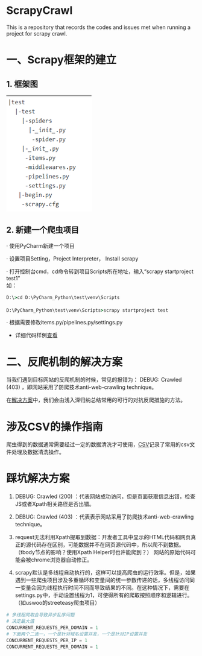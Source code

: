 # ScrapyCrawl

This is a repository that records the codes and issues met when running a project for scrapy crawl. 

# 一、Scrapy框架的建立

## 1. 框架图

![project_menu](/img/project_menu.bmp)

## 2. 新建一个爬虫项目

· 使用PyCharm新建一个项目

· 设置项目Setting，Project Interpreter， Install scrapy

· 打开控制台cmd，cd命令转到项目Scripts所在地址，输入“scrapy startproject test1”  
  如：
  
```cmd
D:\>cd D:\PyCharm_Python\test\venv\Scripts

D:\PyCharm_Python\test\venv\Scripts>scrapy startproject test
```

· 根据需要修改items.py/pipelines.py/settings.py

* 详细代码样例[查看](/lianjia)



# 二、反爬机制的解决方案

当我们遇到目标网站的反爬机制的时候，常见的报错为： DEBUG: Crawled (403) ，即网站采用了防爬技术anti-web-crawling technique。

在[解决方案](/anti_crawling)中，我们会由浅入深归纳总结常用的可行的对抗反爬措施的方法。


 # 涉及CSV的操作指南
 
 爬虫得到的数据通常需要经过一定的数据清洗才可使用，[CSV](/csv)记录了常用的csv文件处理及数据清洗操作。
 

# 踩坑解决方案

1. DEBUG: Crawled (200) ：代表网站成功访问，但是页面获取信息出错，检查JS或者Xpath相关路径是否出错。  

2. DEBUG: Crawled (403) ：代表表示网站采用了防爬技术anti-web-crawling technique。
    
3. request无法利用Xpath提取到数据：开发者工具中显示的HTML代码和网页真正的源代码存在区别，可能数据并不在网页源代码中，所以爬不到数据。（tbody节点的影响？使用Xpath Helper时也许能爬到？）
    网站的原始代码可能会被chrome浏览器自动修正。
    
4. scrapy默认是多线程自动执行的，这样可以提高爬虫的运行效率。但是，如果遇到一些爬虫项目涉及多重循环和变量间的统一参数传递的话，多线程访问同一变量会因为线程执行时间不同而导致结果的不同。在这种情况下，需要在settings.py中，手动设置线程为1，可使得所有的爬取按照顺序和逻辑进行。（如uswoo的streeteasy爬虫项目）
 ```python
# 多线程爬取会导致异步乱序问题
# 决定最大值
CONCURRENT_REQUESTS_PER_DOMAIN = 1
# 下面两个二选一，一个是针对域名设置并发，一个是针对IP设置并发
CONCURRENT_REQUESTS_PER_IP = 1
CONCURRENT_REQUESTS_PER_DOMAIN = 1
```

 
 
